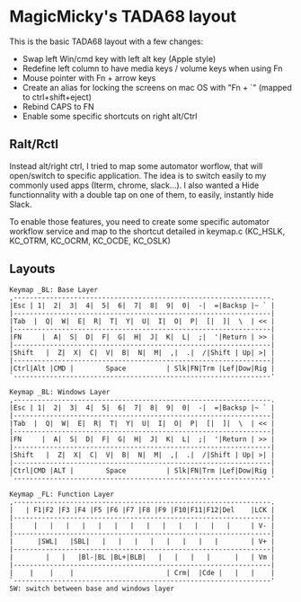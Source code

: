 # MagicMicky's TADA68 layout

This is the basic TADA68 layout with a few changes:

* Swap left Win/cmd key with left alt key (Apple style)
* Redefine left column to have media keys / volume keys when using Fn
* Mouse pointer with Fn + arrow keys
* Create an alias for locking the screens on mac OS with "Fn + `" (mapped to ctrl+shift+eject)
* Rebind CAPS to FN
* Enable some specific shortcuts on right alt/Ctrl

## Ralt/Rctl
Instead alt/right ctrl, I tried to map some automator worflow, that will open/switch to specific application. The idea is to switch easily to my commonly used apps (Iterm, chrome, slack...).
I also wanted a Hide functionnality with a double tap on one of them, to easily, instantly hide Slack.

To enable those features, you need to create some specific automator workflow service and map to the shortcut detailed in keymap.c (KC_HSLK, KC_OTRM, KC_OCRM, KC_OCDE, KC_OSLK)

## Layouts
```
Keymap _BL: Base Layer
,----------------------------------------------------------------.
|Esc | 1|  2|  3|  4|  5|  6|  7|  8|  9|  0|  -|  =|Backsp |~ ` |
|----------------------------------------------------------------|
|Tab  |  Q|  W|  E|  R|  T|  Y|  U|  I|  O|  P|  [|  ]|  \  | << |
|----------------------------------------------------------------|
|FN     |  A|  S|  D|  F|  G|  H|  J|  K|  L|  ;|  '|Return | >> |
|----------------------------------------------------------------|
|Shift   |  Z|  X|  C|  V|  B|  N|  M|  ,|  .|  /|Shift | Up| >| |
|----------------------------------------------------------------|
|Ctrl|Alt |CMD |        Space          | Slk|FN|Trm |Lef|Dow|Rig |
`----------------------------------------------------------------'

Keymap _BL: Windows Layer
,----------------------------------------------------------------.
|Esc | 1|  2|  3|  4|  5|  6|  7|  8|  9|  0|  -|  =|Backsp |~ ` |
|----------------------------------------------------------------|
|Tab  |  Q|  W|  E|  R|  T|  Y|  U|  I|  O|  P|  [|  ]|  \  | << |
|----------------------------------------------------------------|
|FN     |  A|  S|  D|  F|  G|  H|  J|  K|  L|  ;|  '|Return | >> |
|----------------------------------------------------------------|
|Shift   |  Z|  X|  C|  V|  B|  N|  M|  ,|  .|  /|Shift | Up| >| |
|----------------------------------------------------------------|
|Ctrl|CMD |ALT |        Space          | Slk|FN|Trm |Lef|Dow|Rig |
`----------------------------------------------------------------'

Keymap _FL: Function Layer
,----------------------------------------------------------------.
|   | F1|F2 |F3 |F4 |F5 |F6 |F7 |F8 |F9 |F10|F11|F12|Del    |LCK |
|----------------------------------------------------------------|
|     |   |   |   |   |   |   |   |   |   |   |   |   |     | V- |
|----------------------------------------------------------------|
|      |SWL|   |SBL|   |   |   |   |   |   |   |   |        | V+ |
|----------------------------------------------------------------|
|        |   |   |Bl-|BL |BL+|BLB|   |   |   |   |      |   | Vm |
|----------------------------------------------------------------|
|    |    |    |                       | Crm|  |Cde |   |   |    |
`----------------------------------------------------------------'
SW: switch between base and windows layer

```
